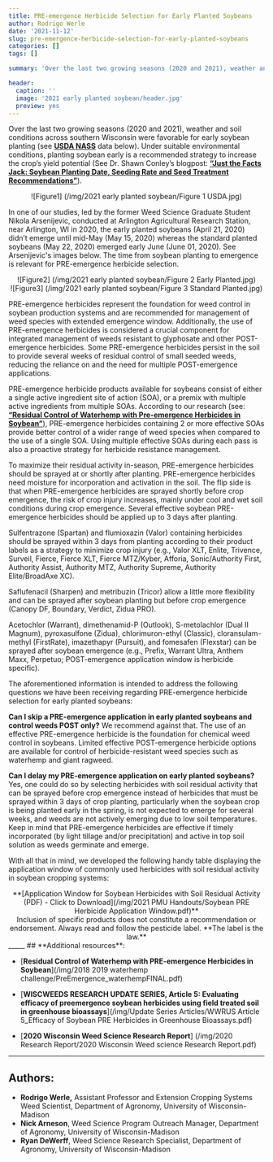 ```yaml
---
title: PRE-emergence Herbicide Selection for Early Planted Soybeans
author: Rodrigo Werle
date: '2021-11-12'
slug: pre-emergence-herbicide-selection-for-early-planted-soybeans
categories: []
tags: []

summary: 'Over the last two growing seasons (2020 and 2021), weather and soil conditions across southern Wisconsin were favorable for early soybean planting. Herein we attempt to address some of the questions we have been receiving regarding PRE-emergence herbicide selection for early planted soybeans.'

header:
  caption: ''
  image: '2021 early planted soybean/header.jpg'
  preview: yes
---
```


Over the last two growing seasons (2020 and 2021), weather and soil conditions across southern Wisconsin were favorable for early soybean planting (see [**USDA NASS**](https://www.nass.usda.gov/Charts_and_Maps/Crop_Progress_&_Condition/2021/WI_2021.pdf) data below). Under suitable environmental conditions, planting soybean early is a recommended strategy to increase the crop’s yield potential (See Dr. Shawn Conley’s blogpost: [**“Just the Facts Jack: Soybean Planting Date, Seeding Rate and Seed Treatment Recommendations”**](https://coolbean.info/2021/04/11/just-facts-jack-soybean-planting-date-seeding-rate-seed-treatment-recommendations/)).

<center>![Figure1] (/img/2021 early planted soybean/Figure 1 USDA.jpg)</center>

In one of our studies, led by the former Weed Science Graduate Student Nikola Arsenijevic, conducted at Arlington Agricultural Research Station, near Arlington, WI in 2020, the early planted soybeans (April 21, 2020) didn’t emerge until mid-May (May 15, 2020) whereas the standard planted soybeans (May 22, 2020) emerged early June (June 01, 2020). See Arsenijevic's images below. The time from soybean planting to emergence is relevant for PRE-emergence herbicide selection. 

<center>![Figure2] (/img/2021 early planted soybean/Figure 2 Early Planted.jpg)</center>

<center>![Figure3] (/img/2021 early planted soybean/Figure 3 Standard Planted.jpg)</center>

PRE-emergence herbicides represent the foundation for weed control in soybean production systems and are recommended for management of weed species with extended emergence window. Additionally, the use of PRE-emergence herbicides is considered a crucial component for integrated management of weeds resistant to glyphosate and other POST-emergence herbicides. Some PRE-emergence herbicides persist in the soil to provide several weeks of residual control of small seeded weeds, reducing the reliance on and the need for multiple POST-emergence applications.

PRE-emergence herbicide products available for soybeans consist of either a single active ingredient site of action (SOA), or a premix with multiple active ingredients from multiple SOAs. According to our research (see: [**“Residual Control of Waterhemp with Pre-emergence Herbicides in Soybean”**](https://www.wiscweeds.info/img/2018%202019%20waterhemp%20challenge/PreEmergence_waterhempFINAL.pdf)), PRE-emergence herbicides containing 2 or more effective SOAs provide better control of a wider range of weed species when compared to the use of a single SOA. Using multiple effective SOAs during each pass is also a proactive strategy for herbicide resistance management.

To maximize their residual activity in-season, PRE-emergence herbicides should be sprayed at or shortly after planting. PRE-emergence herbicides need moisture for incorporation and activation in the soil. The flip side is that when PRE-emergence herbicides are sprayed shortly before crop emergence, the risk of crop injury increases, mainly under cool and wet soil conditions during crop emergence. Several effective soybean PRE-emergence herbicides should be applied up to 3 days after planting. 

Sulfentrazone (Spartan) and flumioxazin (Valor) containing herbicides should be sprayed within 3 days from planting according to their product labels as a strategy to minimize crop injury (e.g., Valor XLT, Enlite, Trivence, Surveil, Fierce, Fierce XLT, Fierce MTZ/Kyber, Afforia, Sonic/Authority First, Authority Assist, Authority MTZ, Authority Supreme, Authority Elite/BroadAxe XC). 

Saflufenacil (Sharpen) and metribuzin (Tricor) allow a little more flexibility and can be sprayed after soybean planting but before crop emergence (Canopy DF, Boundary, Verdict, Zidua PRO). 

Acetochlor (Warrant), dimethenamid-P (Outlook), S-metolachlor (Dual II Magnum), pyroxasulfone (Zidua), chlorimuron-ethyl (Classic), cloransulam-methyl (FirstRate), imazethapyr (Pursuit), and fomesafen (Flexstar) can be sprayed after soybean emergence (e.g., Prefix, Warrant Ultra, Anthem Maxx, Perpetuo; POST-emergence application window is herbicide specific).  

The aforementioned information is intended to address the following questions we have been receiving regarding PRE-emergence herbicide selection for early planted soybeans: 

**Can I skip a PRE-emergence application in early planted soybeans and control weeds POST only?** We recommend against that. The use of an effective PRE-emergence herbicide is the foundation for chemical weed control in soybeans. Limited effective POST-emergence herbicide options are available for control of herbicide-resistant weed species such as waterhemp and giant ragweed.

**Can I delay my PRE-emergence application on early planted soybeans?** Yes, one could do so by selecting herbicides with soil residual activity that can be sprayed before crop emergence instead of herbicides that must be sprayed within 3 days of crop planting, particularly when the soybean crop is being planted early in the spring, is not expected to emerge for several weeks, and weeds are not actively emerging due to low soil temperatures. Keep in mind that PRE-emergence herbicides are effective if timely incorporated (by light tillage and/or precipitation) and active in top soil solution as weeds germinate and emerge.

With all that in mind, we developed the following handy table displaying the application window of commonly used herbicides with soil residual activity in soybean cropping systems: 

<center>**[Application Window for Soybean Herbicides with Soil Residual Activity (PDF) - Click to Download](/img/2021 PMU Handouts/Soybean PRE Herbicide Application Window.pdf)**</center>   

<center>Inclusion of specific products does not constitute a recommendation or endorsement. Always read and follow the pesticide label. **The label is the law.**</center> 
_____
## **Additional resources**:  

+ [**Residual Control of Waterhemp with PRE-emergence Herbicides in Soybean**](/img/2018 2019 waterhemp challenge/PreEmergence_waterhempFINAL.pdf)

+ [**WISCWEEDS RESEARCH UPDATE SERIES, Article 5: Evaluating efficacy of preemergence soybean herbicides using field treated soil in greenhouse bioassays**](/img/Update Series Articles/WWRUS Article 5_Efficacy of Soybean PRE Herbicides in Greenhouse Bioassays.pdf)

+ [**2020 Wisconsin Weed Science Research Report**] (/img/2020 Research Report/2020 Wisconsin Weed science Research Report.pdf)

___
## **Authors**:   
+ **Rodrigo Werle,** Assistant Professor and Extension Cropping Systems Weed Scientist, Department of Agronomy, University of Wisconsin-Madison 
+ **Nick Arneson**, Weed Science Program Outreach Manager, Department of Agronomy, University of Wisconsin-Madison
+ **Ryan DeWerff**, Weed Science Research Specialist, Department of Agronomy, University of Wisconsin-Madison 